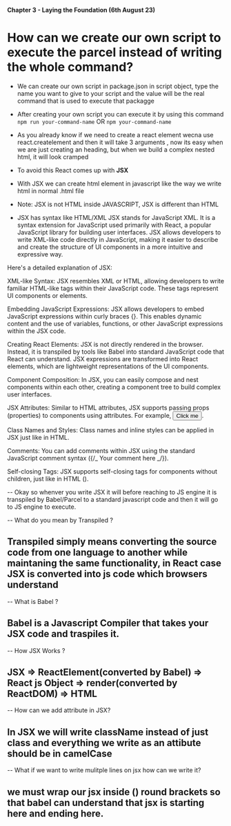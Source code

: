 **Chapter 3 - Laying the Foundation (6th August 23)**

# How can we create our own script to execute the parcel instead of writing the whole command?

- We can create our own script in package.json in script object, type the name you want to give to your script and the value will be the real command that is used to execute that packagge

- After creating your own script you can execute it by using this command
  `npm run your-command-name` OR `npm your-command-name`

- As you already know if we need to create a react element wecna use react.createlement and then it will take 3 arguments , now its easy when we are just creating an heading, but when we build a complex nested html, it will look cramped

- To avoid this React comes up with **JSX**

- With JSX we can create html element in javascript like the way we write html in normal .html file

- Note: JSX is not HTML inside JAVASCRIPT, JSX is different than HTML
- JSX has syntax like HTML/XML
  JSX stands for JavaScript XML. It is a syntax extension for JavaScript used primarily with React, a popular JavaScript library for building user interfaces. JSX allows developers to write XML-like code directly in JavaScript, making it easier to describe and create the structure of UI components in a more intuitive and expressive way.

Here's a detailed explanation of JSX:

XML-like Syntax: JSX resembles XML or HTML, allowing developers to write familiar HTML-like tags within their JavaScript code. These tags represent UI components or elements.

Embedding JavaScript Expressions: JSX allows developers to embed JavaScript expressions within curly braces {}. This enables dynamic content and the use of variables, functions, or other JavaScript expressions within the JSX code.

Creating React Elements: JSX is not directly rendered in the browser. Instead, it is transpiled by tools like Babel into standard JavaScript code that React can understand. JSX expressions are transformed into React elements, which are lightweight representations of the UI components.

Component Composition: In JSX, you can easily compose and nest components within each other, creating a component tree to build complex user interfaces.

JSX Attributes: Similar to HTML attributes, JSX supports passing props (properties) to components using attributes. For example, <Button color="red" onClick={handleClick}>Click me</Button>.

Class Names and Styles: Class names and inline styles can be applied in JSX just like in HTML.

Comments: You can add comments within JSX using the standard JavaScript comment syntax ({/_ Your comment here _/}).

Self-closing Tags: JSX supports self-closing tags for components without children, just like in HTML (<Component />).

<!-- SO IS JSX  a valid Javascript? -->
<!-- The answer is no, because the JS Engine only understand a pure javascript i.e Ecmascript and JSX is not a js Its a syntax to write html easily in js file, so the question is how JSX is then rendered? -->

-- Okay so whenver you write JSX it will before reaching to JS engine it is transpiled by Babel/Parcel to a standard javascript code and then it will go to JS engine to execute.

-- What do you mean by Transpiled ?

## Transpiled simply means converting the source code from one language to another while maintaning the same functionality, in React case JSX is converted into js code which browsers understand

-- What is Babel ?

## Babel is a Javascript Compiler that takes your JSX code and traspiles it.

-- How JSX Works ?

## JSX => ReactElement(converted by Babel) => React js Object => render(converted by ReactDOM) => HTML

-- How can we add attribute in JSX?

## In JSX we will write className instead of just class and everything we write as an attibute should be in camelCase

-- What if we want to write mulitple lines on jsx how can we write it?

## we must wrap our jsx inside () round brackets so that babel can understand that jsx is starting here and ending here.
